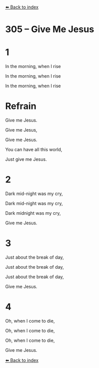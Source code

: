 [⬅️ Back to index](../README.md)

# 305 – Give Me Jesus





# 1

In the morning, when I rise

In the morning, when I rise

In the morning, when I rise



# Refrain

Give me Jesus.

Give me Jesus,

Give me Jesus.

You can have all this world,

Just give me Jesus.



# 2

Dark mid-night was my cry,

Dark mid-night was my cry,

Dark midnight was my cry,

Give me Jesus.



# 3

Just about the break of day,

Just about the break of day,

Just about the break of day,

Give me Jesus.



# 4

Oh, when I come to die,

Oh, when I come to die,

Oh, when I come to die,

Give me Jesus.

[⬅️ Back to index](../README.md)
